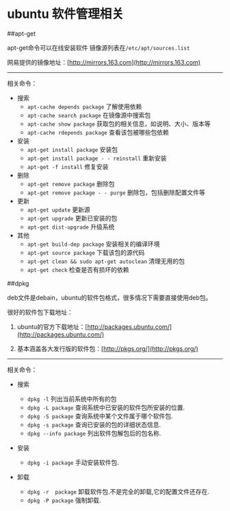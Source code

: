 ubuntu 软件管理相关
====================
##apt-get

apt-get命令可以在线安装软件 镜像源列表在`/etc/apt/sources.list `  

网易提供的镜像地址：[http://mirrors.163.com](http://mirrors.163.com)

***

相关命令：



- 搜索
    - `apt-cache depends package`  了解使用依赖
    - `apt-cache search package`      在镜像源中搜索包 
    - `apt-cache show package`        获取包的相关信息，如说明、大小、版本等 
    - `apt-cache rdepends package` 查看该包被哪些包依赖
- 安装
    - `apt-get install package`                     安装包 
    - `apt-get install package - - reinstall`  重新安装 
    - `apt-get -f install`                                 修复安装 
- 删除
    - `apt-get remove package` 删除包
    - `apt-get remove package - - purge` 删除包，包括删除配置文件等
- 更新
    - `apt-get update` 更新源 
    - `apt-get upgrade` 更新已安装的包
    - `apt-get dist-upgrade` 升级系统
- 其他
    - `apt-get build-dep package` 安装相关的编译环境
    - `apt-get source package` 下载该包的源代码
    - `apt-get clean && sudo apt-get autoclean` 清理无用的包
    - `apt-get check` 检查是否有损坏的依赖

##dpkg

deb文件是debain，ubuntu的软件包格式，很多情况下需要直接使用deb包。

很好的软件包下载地址：

1. ubuntu的官方下载地址：[http://packages.ubuntu.com/](http://packages.ubuntu.com/)

2. 基本涵盖各大发行版的软件包：[http://pkgs.org/](http://pkgs.org/)

***

相关命令：



- 搜索

    - `dpkg -l` 列出当前系统中所有的包
    - `dpkg -L package` 查询系统中已安装的软件包所安装的位置.
    - `dpkg -S package` 查询系统中某个文件属于哪个软件包. 
    - `dpkg -s package` 查询已安装的包的详细状态信息.
    - `dpkg --info package` 列出软件包解包后的包名称.

- 安装
    - `dpkg -i package` 手动安装软件包.

- 卸载
    - `dpkg -r  package` 卸载软件包.不是完全的卸载,它的配置文件还存在.
    - `dpkg -P package` 强制卸载.
